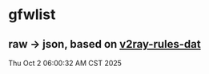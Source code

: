 # gfwlist
## raw -> json, based on [v2ray-rules-dat](https://github.com/Loyalsoldier/v2ray-rules-dat)
Thu Oct  2 06:00:32 AM CST 2025

